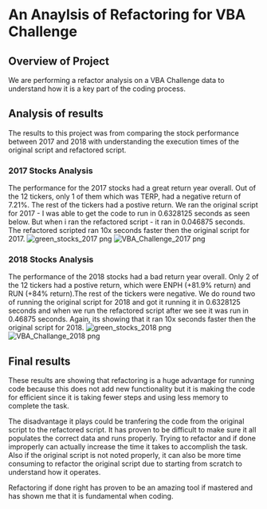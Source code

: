 # An Anaylsis of Refactoring for VBA Challenge


## Overview of Project

We are performing a refactor analysis on a VBA Challenge data to understand how it is a key part of the coding process. 

## Analysis of results

The results to this project was from comparing the stock performance between 2017 and 2018 with understanding the execution times of the original script and refactored script.

### 2017 Stocks Analysis
The performance for the 2017 stocks had a great return year overall. Out of the 12 tickers, only 1 of them which was TERP, had a negative return of 7.21%. The rest of the tickers had a postive return. We ran the original script for 2017 - I was able to get the code to run in 0.6328125 seconds as seen below. But when i ran the refactored script - it ran in 0.046875 seconds. The refactored scripted ran 10x seconds faster then the original script for 2017.
![green_stocks_2017 png](https://user-images.githubusercontent.com/98680133/156954158-74167fb9-0fd8-48c5-8b7f-735cdffa4d88.png)
![VBA_Challenge_2017 png](https://user-images.githubusercontent.com/98680133/156954163-a7fd3f45-3e3d-4973-abc0-74f316083301.png)

### 2018 Stocks Analysis
The performance of the 2018 stocks had a bad return year overall. Only 2 of the 12 tickers had a postive return, which were ENPH (+81.9% return) and RUN (+84% return).The rest of the tickers were negative. We do round two of running the original script for 2018 and got it running it in 0.6328125 seconds and when we run the refactored script after we see it was run in 0.46875 seconds. Again, its showing that it ran 10x seconds faster then the original script for 2018.
![green_stocks_2018 png](https://user-images.githubusercontent.com/98680133/156954421-02a290ab-3496-4541-becc-189979cd6591.png)
![VBA_Challange_2018 png](https://user-images.githubusercontent.com/98680133/156954423-6703012f-abce-48a4-bc2f-46509c5d8b60.png)

## Final results

These results are showing that refactoring is a huge advantage for running code because this does not add new functionality but it is making the code for efficient since it is taking fewer steps and using less memory to complete the task. 

The disadvantage it plays could be tranfering the code from the original script to the refactored script. It has proven to be difficult to make sure it all populates the correct data and runs properly. Trying to refactor and if done improperly can actually increase the time it takes to accomplish the task. Also if the original script is not noted properly, it can also be more time consuming to refactor the original script due to starting from scratch to understand how it operates.

Refactoring if done right has proven to be an amazing tool if mastered and has shown me that it is fundamental when coding. 
